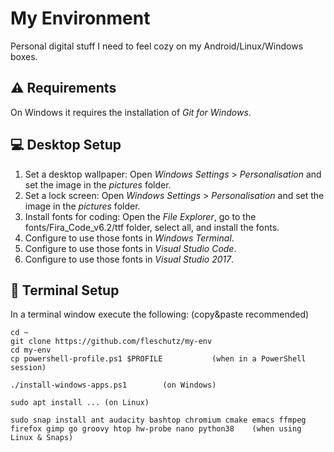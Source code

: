 My Environment
==============
Personal digital stuff I need to feel cozy on my Android/Linux/Windows boxes.

⚠️ Requirements
----------------
On Windows it requires the installation of *Git for Windows*.

💻 Desktop Setup
------------------
1. Set a desktop wallpaper: Open *Windows Settings* > *Personalisation* and set the image in the *pictures* folder.
2. Set a lock screen: Open *Windows Settings* > *Personalisation* and set the image in the *pictures* folder.
3. Install fonts for coding: Open the *File Explorer*, go to the fonts/Fira_Code_v6.2/ttf folder, select all, and install the fonts.
4. Configure to use those fonts in *Windows Terminal*.
5. Configure to use those fonts in *Visual Studio Code*.
6. Configure to use those fonts in *Visual Studio 2017*.


🔧 Terminal Setup
------------------
In a terminal window execute the following: (copy&paste recommended)
```
cd ~
git clone https://github.com/fleschutz/my-env
cd my-env
cp powershell-profile.ps1 $PROFILE           (when in a PowerShell session)

./install-windows-apps.ps1        (on Windows)

sudo apt install ... (on Linux)

sudo snap install ant audacity bashtop chromium cmake emacs ffmpeg firefox gimp go groovy htop hw-probe nano python38    (when using Linux & Snaps)
```
